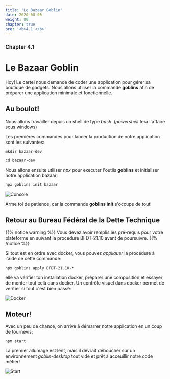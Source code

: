 ```yaml
---
title: 'Le Bazaar Goblin'
date: 2020-08-05
weight: 80
chapter: true
pre: '<b>4.1 </b>'
---
```


### Chapter 4.1

# Le Bazaar Goblin

Hoy! Le cartel nous demande de coder une application pour gérer sa boutique de
gadgets. Nous allons utiliser la commande **goblins** afin de préparer une
application minimale et fonctionnelle.

## Au boulot!

Nous allons travailler depuis un shell de type _bash_. (_powershell_ fera
l'affaire sous windows)

Les premières commandes pour lancer la production de notre application sont les
suivantes:

`mkdir bazaar-dev`

`cd bazaar-dev`

Nous allons ensuite utiliser _npx_ pour executer l'outils **goblins** et
initialiser notre application bazaar:

`npx goblins init bazaar`

![Console](/img/bazaar_init.png?width=600px)

Arme toi de patience, car la commande **goblins init** s'occupe de tout!

## Retour au Bureau Fédéral de la Dette Technique

{{% notice warning %}} Vous devez avoir remplis les pré-requis pour votre
plateforme en suivant la procédure BFDT-21.10 avant de poursuivre.
{{% /notice %}}

Si tout est en ordre avec docker, vous pouvez _appliquer_ la procédure à l'aide
de cette commande:

`npx goblins apply BFDT-21.10-*`

elle va vérifier ton installation docker, préparer une composition et essayer de
monter tout celà dans docker. Un contrôle visuel dans docker permet de verifier
si tout c'est bien passé:

![Docker](/img/bazaar_docker.png?width=600px)

## Moteur!

Avec un peu de chance, on arrive à démarrer notre application en un coup de
tournevis:

`npm start`

La premier allumage est lent, mais il devrait déboucher sur un environnement
_goblin-desktop_ tout vide et prêt à acceuillir notre code métier!

![Start](/img/bazaar_start.png?width=600px)
